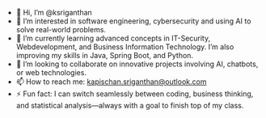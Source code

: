 - 👋 Hi, I’m @ksriganthan
- 👀 I’m interested in software engineering, cybersecurity and using AI to solve real-world problems.
- 🌱 I’m currently learning advanced concepts in IT-Security, Webdevelopment, and Business Information Technology. I’m also improving my skills in Java, Spring Boot, and Python.
- 💞️ I’m looking to collaborate on innovative projects involving AI, chatbots, or web technologies.
- 📫 How to reach me: kapischan.sriganthan@outlook.com
- ⚡ Fun fact: I can switch seamlessly between coding, business thinking, and statistical analysis—always with a goal to finish top of my class.
